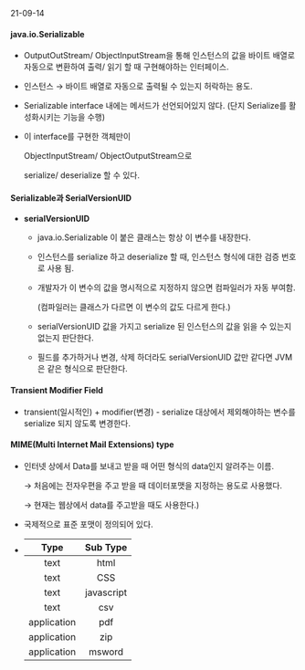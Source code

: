 21-09-14



#### java.io.Serializable

* OutputOutStream/ ObjectInputStream을 통해 인스턴스의 값을 바이트 배열로 자동으로 변환하여 출력/ 읽기 할 때 구현해야하는 인터페이스.

* 인스턴스  → 바이트 배열로 자동으로 출력될 수 있는지 허락하는 용도.

* Serializable interface 내에는 메서드가 선언되어있지 않다. (단지 Serialize를 활성화시키는 기능을 수행)

* 이 interface를 구현한 객체만이 

  ObjectInputStream/ ObjectOutputStream으로 

  serialize/ deserialize 할 수 있다.

  

#### Serializable과 SerialVersionUID

* **serialVersionUID** 

  *  java.io.Serializable 이 붙은 클래스는 항상 이 변수를 내장한다.

  * 인스턴스를 serialize 하고 deserialize 할 때,   인스턴스 형식에 대한 검증 번호로 사용 됨.

  * 개발자가 이 변수의 값을 명시적으로 지정하지 않으면  컴파일러가 자동 부여함. 

    (컴파일러는 클래스가 다르면 이 변수의 값도 다르게 한다.)

  * serialVersionUID 값을 가지고 serialize 된 인스턴스의 값을  읽을 수 있는지 없는지 판단한다.

  * 필드를 추가하거나 변경, 삭제 하더라도 serialVersionUID 값만 같다면  JVM은 같은 형식으로 판단한다.

  

#### Transient Modifier Field

* transient(일시적인) + modifier(변경) - serialize 대상에서 제외해야하는 변수를 serialize 되지 않도록 변경한다.



#### MIME(Multi Internet Mail Extensions) type

* 인터넷 상에서 Data를 보내고 받을 때 어떤 형식의 data인지 알려주는 이름.

  → 처음에는 전자우편을 주고 받을 때 데이터포맷을 지정하는 용도로 사용했다. 

  → 현재는 웹상에서 data를 주고받을 때도 사용한다.)

* 국제적으로 표준 포맷이 정의되어 있다.

* |    Type     |  Sub Type  |
  | :---------: | :--------: |
  |    text     |    html    |
  |    text     |    CSS     |
  |    text     | javascript |
  |    text     |    csv     |
  | application |    pdf     |
  | application |    zip     |
  | application |   msword   |

  

